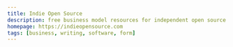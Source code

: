 ```yaml
---
title: Indie Open Source
description: free business model resources for independent open source software developers
homepage: https://indieopensource.com
tags: [business, writing, software, form]
---
```

